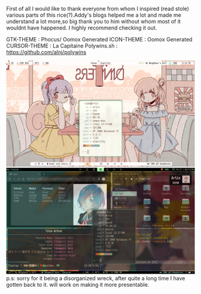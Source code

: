 First of all I would like to thank everyone from whom I inspired (read stole) various parts of this rice(?).Addy's blogs helped me a lot and made me understand a lot more,so big thank you to him without whom most of it wouldnt have happened. I highly recommend checking it out.

GTK-THEME : Phocus/ Oomox Generated
ICON-THEME : Oomox Generated
CURSOR-THEME : La Capitaine
Polywins.sh : https://github.com/alnj/polywins

![Artix](/Screenshots/Light.png?raw=true "Light")
![Artix](/Screenshots/Artix.png?raw=true "Artix") 
p.s: sorry for it being a disorganized wreck, after quite a long time I have gotten back to it. will work on making it more presentable.
